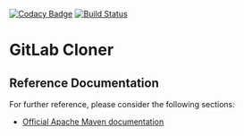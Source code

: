 [![Codacy Badge](https://api.codacy.com/project/badge/Grade/6166843655594ed68cacc4cc3fd6b37b)](https://www.codacy.com/app/xcapdevila/gitlab-cloner?utm_source=github.com&amp;utm_medium=referral&amp;utm_content=xcapdevila/gitlab-cloner&amp;utm_campaign=Badge_Grade) [![Build Status](https://travis-ci.org/xcapdevila/gitlab-cloner.svg?branch=develop)](https://travis-ci.org/xcapdevila/gitlab-cloner)

# GitLab Cloner

## Reference Documentation
For further reference, please consider the following sections:

* [Official Apache Maven documentation](https://maven.apache.org/guides/index.html)

